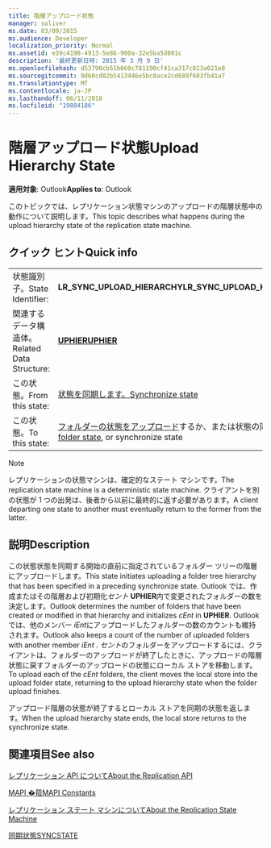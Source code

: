```yaml
---
title: 階層アップロード状態
manager: soliver
ms.date: 03/09/2015
ms.audience: Developer
localization_priority: Normal
ms.assetid: e39c4198-4913-5e86-900a-32e5ba5d801c
description: '最終更新日時: 2015 年 3 月 9 日'
ms.openlocfilehash: d53790cb51b660c781190cf41ca317c823a021e8
ms.sourcegitcommit: 9d60cd82b5413446e5bc8ace2cd689f683fb41a7
ms.translationtype: MT
ms.contentlocale: ja-JP
ms.lasthandoff: 06/11/2018
ms.locfileid: "19804186"
---
```

# <a name="upload-hierarchy-state"></a><span data-ttu-id="1d9cd-103">階層アップロード状態</span><span class="sxs-lookup"><span data-stu-id="1d9cd-103">Upload Hierarchy State</span></span>

  
  
<span data-ttu-id="1d9cd-104">**適用対象**: Outlook</span><span class="sxs-lookup"><span data-stu-id="1d9cd-104">**Applies to**: Outlook</span></span> 
  
 <span data-ttu-id="1d9cd-105">このトピックでは、レプリケーション状態マシンのアップロードの階層状態中の動作について説明します。</span><span class="sxs-lookup"><span data-stu-id="1d9cd-105">This topic describes what happens during the upload hierarchy state of the replication state machine.</span></span> 
  
## <a name="quick-info"></a><span data-ttu-id="1d9cd-106">クイック ヒント</span><span class="sxs-lookup"><span data-stu-id="1d9cd-106">Quick info</span></span>

|||
|:-----|:-----|
|<span data-ttu-id="1d9cd-107">状態識別子。</span><span class="sxs-lookup"><span data-stu-id="1d9cd-107">State Identifier:</span></span>  <br/> |<span data-ttu-id="1d9cd-108">**LR_SYNC_UPLOAD_HIERARCHY**</span><span class="sxs-lookup"><span data-stu-id="1d9cd-108">**LR_SYNC_UPLOAD_HIERARCHY**</span></span> <br/> |
|<span data-ttu-id="1d9cd-109">関連するデータ構造体。</span><span class="sxs-lookup"><span data-stu-id="1d9cd-109">Related Data Structure:</span></span>  <br/> |<span data-ttu-id="1d9cd-110">**[UPHIER](uphier.md)**</span><span class="sxs-lookup"><span data-stu-id="1d9cd-110">**[UPHIER](uphier.md)**</span></span> <br/> |
|<span data-ttu-id="1d9cd-111">この状態。</span><span class="sxs-lookup"><span data-stu-id="1d9cd-111">From this state:</span></span>  <br/> |[<span data-ttu-id="1d9cd-112">状態を同期します。</span><span class="sxs-lookup"><span data-stu-id="1d9cd-112">Synchronize state</span></span>](synchronize-state.md) <br/> |
|<span data-ttu-id="1d9cd-113">この状態。</span><span class="sxs-lookup"><span data-stu-id="1d9cd-113">To this state:</span></span>  <br/> |<span data-ttu-id="1d9cd-114">[フォルダーの状態をアップロード](upload-folder-state.md)するか、または状態の同期</span><span class="sxs-lookup"><span data-stu-id="1d9cd-114">[Upload folder state](upload-folder-state.md), or synchronize state</span></span>  <br/> |
   
> [!NOTE]
> <span data-ttu-id="1d9cd-115">レプリケーションの状態マシンは、確定的なステート マシンです。</span><span class="sxs-lookup"><span data-stu-id="1d9cd-115">The replication state machine is a deterministic state machine.</span></span> <span data-ttu-id="1d9cd-116">クライアントを別の状態が 1 つの出発は、後者から以前に最終的に返す必要があります。</span><span class="sxs-lookup"><span data-stu-id="1d9cd-116">A client departing one state to another must eventually return to the former from the latter.</span></span> 
  
## <a name="description"></a><span data-ttu-id="1d9cd-117">説明</span><span class="sxs-lookup"><span data-stu-id="1d9cd-117">Description</span></span>

<span data-ttu-id="1d9cd-118">この状態状態を同期する開始の直前に指定されているフォルダー ツリーの階層にアップロードします。</span><span class="sxs-lookup"><span data-stu-id="1d9cd-118">This state initiates uploading a folder tree hierarchy that has been specified in a preceding synchronize state.</span></span> <span data-ttu-id="1d9cd-119">Outlook では、作成またはその階層および初期化*セント* **UPHIER**内で変更されたフォルダーの数を決定します。</span><span class="sxs-lookup"><span data-stu-id="1d9cd-119">Outlook determines the number of folders that have been created or modified in that hierarchy and initializes  *cEnt*  in **UPHIER**.</span></span> <span data-ttu-id="1d9cd-120">Outlook では、他のメンバー *iEnt*にアップロードしたフォルダーの数のカウントも維持されます。</span><span class="sxs-lookup"><span data-stu-id="1d9cd-120">Outlook also keeps a count of the number of uploaded folders with another member  *iEnt*  .</span></span> <span data-ttu-id="1d9cd-121">*セント*のフォルダーをアップロードするには、クライアントは、フォルダーのアップロードが終了したときに、アップロードの階層状態に戻すフォルダーのアップロードの状態にローカル ストアを移動します。</span><span class="sxs-lookup"><span data-stu-id="1d9cd-121">To upload each of the  *cEnt*  folders, the client moves the local store into the upload folder state, returning to the upload hierarchy state when the folder upload finishes.</span></span> 
  
<span data-ttu-id="1d9cd-122">アップロード階層の状態が終了するとローカル ストアを同期の状態を返します。</span><span class="sxs-lookup"><span data-stu-id="1d9cd-122">When the upload hierarchy state ends, the local store returns to the synchronize state.</span></span>
  
## <a name="see-also"></a><span data-ttu-id="1d9cd-123">関連項目</span><span class="sxs-lookup"><span data-stu-id="1d9cd-123">See also</span></span>



[<span data-ttu-id="1d9cd-124">レプリケーション API について</span><span class="sxs-lookup"><span data-stu-id="1d9cd-124">About the Replication API</span></span>](about-the-replication-api.md)
  
[<span data-ttu-id="1d9cd-125">MAPI �萔</span><span class="sxs-lookup"><span data-stu-id="1d9cd-125">MAPI Constants</span></span>](mapi-constants.md)
  
[<span data-ttu-id="1d9cd-126">レプリケーション ステート マシンについて</span><span class="sxs-lookup"><span data-stu-id="1d9cd-126">About the Replication State Machine</span></span>](about-the-replication-state-machine.md)
  
[<span data-ttu-id="1d9cd-127">同期状態</span><span class="sxs-lookup"><span data-stu-id="1d9cd-127">SYNCSTATE</span></span>](syncstate.md)

